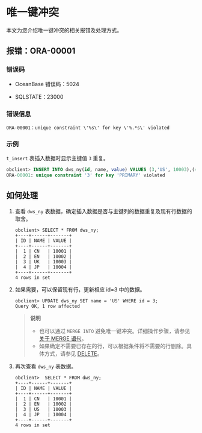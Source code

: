 # 唯一键冲突

本文为您介绍唯一键冲突的相关报错及处理方式。

## 报错：ORA-00001

### 错误码

* OceanBase 错误码：5024

* SQLSTATE：23000

### 错误信息

```unknow
ORA-00001：unique constraint \'%s\' for key \'%.*s\' violated
```

### 示例

`t_insert` 表插入数据时显示主键值 `3` 重复。

```sql
obclient> INSERT INTO dws_ny(id, name, value) VALUES (3,'US', 10003),(4, 'JP', 10004);
ORA-00001: unique constraint '3' for key 'PRIMARY' violated
```

## 如何处理

1. 查看 `dws_ny` 表数据，确定插入数据是否与主键列的数据重复及现有行数据的取舍。

   ```unknow
   obclient> SELECT * FROM dws_ny;
   +----+------+-------+
   | ID | NAME | VALUE |
   +----+------+-------+
   |  1 | CN   | 10001 |
   |  2 | EN   | 10002 |
   |  3 | UK   | 10003 |
   |  4 | JP   | 10004 |
   +----+------+-------+
   4 rows in set
   ```

2. 如果需要，可以保留现有行，更新相应 id=3 中的数据。

   ```unknow
   obclient> UPDATE dws_ny SET name = 'US' WHERE id = 3;
   Query OK, 1 row affected
   ```

   >**说明**
   >
   >* 也可以通过 `MERGE INTO` 避免唯一键冲突。详细操作步骤，请参见 [关于 MERGE 语句](../../../2.Application-development-based-on-Oracle-mode/5.about-DML-statements-and-transactions/01.DML-statements/04.About-MERGE-statements.md)。
   >* 如果确定不需要已存在的行，可以根据条件将不需要的行删除。具体方式，请参见 [DELETE](../../../5.sql-syntax/3.common-tenant-oracle-mode/9.sql-statement-1/2.DML/1.DELETE-1.md)。

3. 再次查看 `dws_ny` 表数据。

   ```unknow
   obclient>  SELECT * FROM dws_ny;
   +----+------+-------+
   | ID | NAME | VALUE |
   +----+------+-------+
   |  1 | CN   | 10001 |
   |  2 | EN   | 10002 |
   |  3 | US   | 10003 |
   |  4 | JP   | 10004 |
   +----+------+-------+
   4 rows in set
   ```
